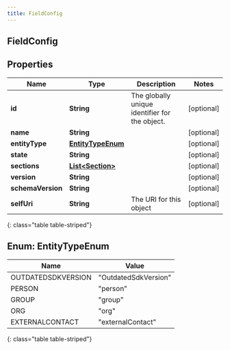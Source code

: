 ```yaml
---
title: FieldConfig
---
```

## FieldConfig


## Properties

| Name | Type | Description | Notes |
| ------------ | ------------- | ------------- | ------------- |
| **id** | **String** | The globally unique identifier for the object. |  [optional] |
| **name** | **String** |  |  [optional] |
| **entityType** | [**EntityTypeEnum**](#EntityTypeEnum) |  |  [optional] |
| **state** | **String** |  |  [optional] |
| **sections** | [**List&lt;Section&gt;**](Section.html) |  |  [optional] |
| **version** | **String** |  |  [optional] |
| **schemaVersion** | **String** |  |  [optional] |
| **selfUri** | **String** | The URI for this object |  [optional] |
{: class="table table-striped"}


<a name="EntityTypeEnum"></a>

## Enum: EntityTypeEnum

| Name | Value |
| ---- | ----- |
| OUTDATEDSDKVERSION | &quot;OutdatedSdkVersion&quot; |
| PERSON | &quot;person&quot; |
| GROUP | &quot;group&quot; |
| ORG | &quot;org&quot; |
| EXTERNALCONTACT | &quot;externalContact&quot; |
{: class="table table-striped"}


